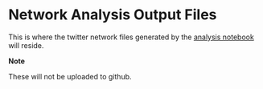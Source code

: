 # Network Analysis Output Files

This is where the twitter network files generated by the [analysis notebook](https://github.com/taylorrees/media-monitor/blob/master/analysis.ipynb) will reside.

**Note**

These will not be uploaded to github.
